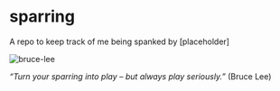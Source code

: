 # sparring
A repo to keep track of me being spanked by [placeholder]

![bruce-lee](https://cloud.githubusercontent.com/assets/2112697/13306138/cc2274e0-db3f-11e5-84ba-6527aebe768f.jpg)

_“Turn your sparring into play – but always play seriously.”_  (Bruce Lee)
